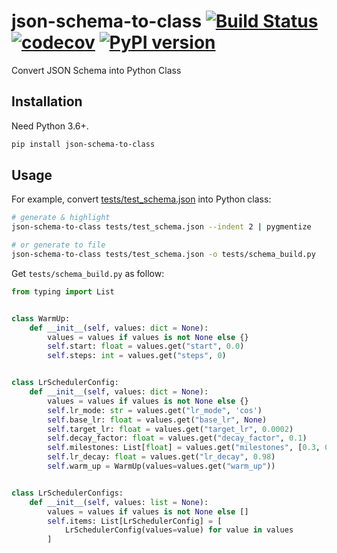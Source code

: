 # json-schema-to-class [![Build Status](https://travis-ci.com/FebruaryBreeze/json-schema-to-class.svg?branch=master)](https://travis-ci.com/FebruaryBreeze/json-schema-to-class) [![codecov](https://codecov.io/gh/FebruaryBreeze/json-schema-to-class/branch/master/graph/badge.svg)](https://codecov.io/gh/FebruaryBreeze/json-schema-to-class) [![PyPI version](https://badge.fury.io/py/json-schema-to-class.svg)](https://pypi.org/project/json-schema-to-class/)

Convert JSON Schema into Python Class

## Installation

Need Python 3.6+.

```bash
pip install json-schema-to-class
```

## Usage

For example, convert [tests/test_schema.json](tests/test_schema.json) into Python class:

```bash
# generate & highlight
json-schema-to-class tests/test_schema.json --indent 2 | pygmentize

# or generate to file
json-schema-to-class tests/test_schema.json -o tests/schema_build.py
```

Get `tests/schema_build.py` as follow:

```python
from typing import List


class WarmUp:
    def __init__(self, values: dict = None):
        values = values if values is not None else {}
        self.start: float = values.get("start", 0.0)
        self.steps: int = values.get("steps", 0)


class LrSchedulerConfig:
    def __init__(self, values: dict = None):
        values = values if values is not None else {}
        self.lr_mode: str = values.get("lr_mode", 'cos')
        self.base_lr: float = values.get("base_lr", None)
        self.target_lr: float = values.get("target_lr", 0.0002)
        self.decay_factor: float = values.get("decay_factor", 0.1)
        self.milestones: List[float] = values.get("milestones", [0.3, 0.6, 0.9])
        self.lr_decay: float = values.get("lr_decay", 0.98)
        self.warm_up = WarmUp(values=values.get("warm_up"))


class LrSchedulerConfigs:
    def __init__(self, values: list = None):
        values = values if values is not None else []
        self.items: List[LrSchedulerConfig] = [
            LrSchedulerConfig(values=value) for value in values
        ]
```
